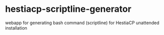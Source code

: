 # hestiacp-scriptline-generator
webapp for generating bash command (scriptline) for HestiaCP unattended installation

